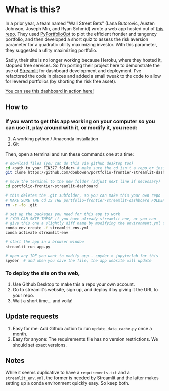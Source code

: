 # What is this?

In a prior year, a team named "Wall Street Bets" (Lana Butorovic, Austen Johnson, Joseph Min, and Ryan Schmid) wrote a web app hosted out of [this repo](https://github.com/rws222/fin377-project-site). They used [PyPortfolioOpt](https://pyportfolioopt.readthedocs.io/en/latest/index.html) to plot the efficient frontier and tangency portfolio, and then developed a short quiz to assess the risk aversion parameter for a quadratic utility maximizing investor. With this parameter, they suggested a utlity maximizing portfolio. 

Sadly, their site is no longer working because Heroku, where they hosted it, stopped free services. So I'm porting their project here to demonstrate the use of [Streamlit](https://streamlit.io) for dashboard development and deployment. I've refactored the code in places and added a small tweak to the code to allow for levered portfolios (by shorting the risk free asset).

[You can see this dashboard in action here!](https://donbowen-portfolio-frontier-streamlit-dashboard-app-yentvd.streamlit.app/)

## How to 

### If you want to get this app working on your computer so you can use it, play around with it, or modify it, you need:
1. A working python / Anaconda installation
1. Git 

Then, open a terminal and run these commands one at a time:

```sh
# download files (you can do this via github desktop too)
cd <path to your FIN377 folder> # make sure the cd isn't a repo or inside a repo!
git clone https://github.com/donbowen/portfolio-frontier-streamlit-dashboard.git

# move the terminal to the new folder (adjust next line if necessary)
cd portfolio-frontier-streamlit-dashboard  

# this deletes the .git subfolder, so you can make this your own repo
# MAKE SURE THE cd IS THE portfolio-frontier-streamlit-dashboard FOLDER FIRST!
rm -r -fo .git 

# set up the packages you need for this app to work 
# (YOU CAN SKIP THESE if you have already streamlit-env, or you can 
# give this one a slightly diff name by modifying the environment.yml file)
conda env create -f streamlit_env.yml
conda activate streamlit-env

# start the app in a browser window
streamlit run app.py

# open any IDE you want to modify app - spyder > jupyterlab for this
spyder  # and when you save the file, the app website will update
```

### To deploy the site on the web, 
1. Use Github Desktop to make this a repo your own account. 
1. Go to streamlit's website, sign up, and deploy it by giving it the URL to your repo.
1. Wait a short time... and voila!

## Update requests 

1. Easy for me: Add Github action to run `update_data_cache.py` once a month.
1. Easy for anyone: The requirements file has no version restrictions. We should set exact versions.

## Notes

While it seems duplicative to have a `requirements.txt` and a  `streamlit_env.yml`, the former is needed by Streamlit and the latter makes setting up a conda environment quickly easy. So keep both. 
